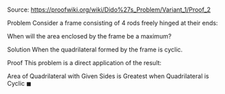 # 

Source: https://proofwiki.org/wiki/Dido%27s_Problem/Variant_1/Proof_2

Problem
Consider a frame consisting of $4$ rods freely hinged at their ends:




When will the area enclosed by the frame be a maximum?


Solution
When the quadrilateral formed by the frame is cyclic.


Proof
This problem is a direct application of the result:

Area of Quadrilateral with Given Sides is Greatest when Quadrilateral is Cyclic
$\blacksquare$





